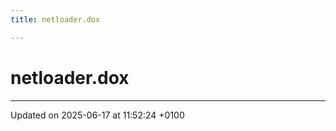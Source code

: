 ```yaml
---
title: netloader.dox

---
```


# netloader.dox








-------------------------------

Updated on 2025-06-17 at 11:52:24 +0100
